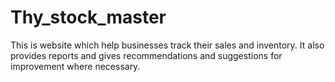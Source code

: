 # Thy_stock_master
This is website which help businesses track their sales and inventory. It also provides reports and gives recommendations and suggestions for improvement where necessary. 
